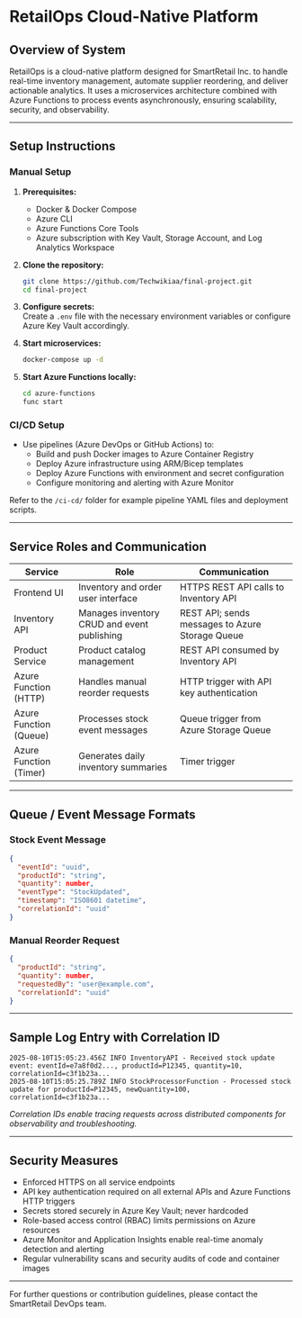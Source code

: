 # RetailOps Cloud-Native Platform

## Overview of System

RetailOps is a cloud-native platform designed for SmartRetail Inc. to handle real-time inventory management, automate supplier reordering, and deliver actionable analytics. It uses a microservices architecture combined with Azure Functions to process events asynchronously, ensuring scalability, security, and observability.

---

## Setup Instructions

### Manual Setup

1. **Prerequisites:**  
   - Docker & Docker Compose  
   - Azure CLI  
   - Azure Functions Core Tools  
   - Azure subscription with Key Vault, Storage Account, and Log Analytics Workspace  

2. **Clone the repository:**  
   ```bash
   git clone https://github.com/Techwikiaa/final-project.git
   cd final-project

3. **Configure secrets:**  
   Create a `.env` file with the necessary environment variables or configure Azure Key Vault accordingly.

4. **Start microservices:**  
   ```bash
   docker-compose up -d
   ```

5. **Start Azure Functions locally:**  
   ```bash
   cd azure-functions
   func start
   ```

### CI/CD Setup

- Use pipelines (Azure DevOps or GitHub Actions) to:  
  - Build and push Docker images to Azure Container Registry  
  - Deploy Azure infrastructure using ARM/Bicep templates  
  - Deploy Azure Functions with environment and secret configuration  
  - Configure monitoring and alerting with Azure Monitor  

Refer to the `/ci-cd/` folder for example pipeline YAML files and deployment scripts.

---

## Service Roles and Communication

| Service                  | Role                                   | Communication                         |
|--------------------------|--------------------------------------|-------------------------------------|
| Frontend UI              | Inventory and order user interface    | HTTPS REST API calls to Inventory API|
| Inventory API            | Manages inventory CRUD and event publishing | REST API; sends messages to Azure Storage Queue |
| Product Service          | Product catalog management             | REST API consumed by Inventory API  |
| Azure Function (HTTP)    | Handles manual reorder requests        | HTTP trigger with API key authentication |
| Azure Function (Queue)   | Processes stock event messages         | Queue trigger from Azure Storage Queue |
| Azure Function (Timer)   | Generates daily inventory summaries    | Timer trigger                       |

---

## Queue / Event Message Formats

### Stock Event Message

```json
{
  "eventId": "uuid",
  "productId": "string",
  "quantity": number,
  "eventType": "StockUpdated",
  "timestamp": "ISO8601 datetime",
  "correlationId": "uuid"
}
```

### Manual Reorder Request

```json
{
  "productId": "string",
  "quantity": number,
  "requestedBy": "user@example.com",
  "correlationId": "uuid"
}
```

---

## Sample Log Entry with Correlation ID

```
2025-08-10T15:05:23.456Z INFO InventoryAPI - Received stock update event: eventId=e7a8f0d2..., productId=P12345, quantity=10, correlationId=c3f1b23a...
2025-08-10T15:05:25.789Z INFO StockProcessorFunction - Processed stock update for productId=P12345, newQuantity=100, correlationId=c3f1b23a...
```

*Correlation IDs enable tracing requests across distributed components for observability and troubleshooting.*

---

## Security Measures

- Enforced HTTPS on all service endpoints  
- API key authentication required on all external APIs and Azure Functions HTTP triggers  
- Secrets stored securely in Azure Key Vault; never hardcoded  
- Role-based access control (RBAC) limits permissions on Azure resources  
- Azure Monitor and Application Insights enable real-time anomaly detection and alerting  
- Regular vulnerability scans and security audits of code and container images  

---

For further questions or contribution guidelines, please contact the SmartRetail DevOps team.
